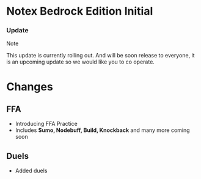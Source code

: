 # Notex Bedrock Edition Initial
### Update <Badge type="tip" text="1.0.0" />

> [!NOTE]
> This update is currently rolling out. And will be soon release to everyone, it is an upcoming update so we would like you to co operate.

# Changes
## FFA
- Introducing FFA Practice
 - Includes **Sumo, Nodebuff, Build, Knockback** and many more coming soon
## Duels
- Added duels
